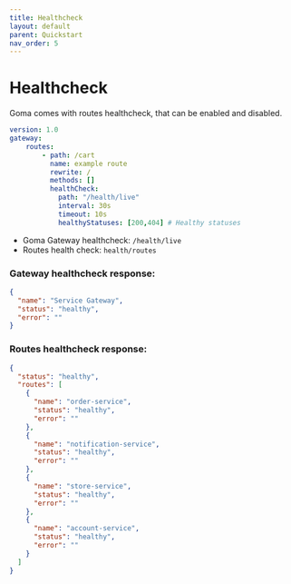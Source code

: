 ```yaml
---
title: Healthcheck
layout: default
parent: Quickstart
nav_order: 5
---
```



# Healthcheck

Goma comes with routes healthcheck, that can be enabled and disabled.

```yaml
version: 1.0
gateway:
    routes:
        - path: /cart
          name: example route
          rewrite: /
          methods: []
          healthCheck:
            path: "/health/live"
            interval: 30s 
            timeout: 10s
            healthyStatuses: [200,404] # Healthy statuses
```

- Goma Gateway healthcheck: `/health/live`
- Routes health check: `health/routes`

### Gateway healthcheck response:

```json
{
  "name": "Service Gateway",
  "status": "healthy",
  "error": ""
}
```
### Routes healthcheck response:

```json
{
  "status": "healthy",
  "routes": [
    {
      "name": "order-service",
      "status": "healthy",
      "error": ""
    },
    {
      "name": "notification-service",
      "status": "healthy",
      "error": ""
    },
    {
      "name": "store-service",
      "status": "healthy",
      "error": ""
    },
    {
      "name": "account-service",
      "status": "healthy",
      "error": ""
    }
  ]
}
```
